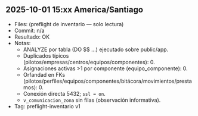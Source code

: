 ## 2025-10-01 15:xx America/Santiago

- Files: (preflight de inventario — solo lectura)
- Commit: n/a
- Resultado: OK
- Notas:
  - ANALYZE por tabla (DO $$ …) ejecutado sobre public/app.
  - Duplicados típicos (pilotos/empresas/centros/equipos/componentes): 0.
  - Asignaciones activas >1 por componente (equipo_componente): 0.
  - Orfandad en FKs (pilotos/perfiles/equipos/componentes/bitácora/movimientos/prestamos): 0.
  - Conexión directa 5432; `ssl = on`.
  - `v_comunicacion_zona` sin filas (observación informativa).
- Tag: preflight-inventario v1
